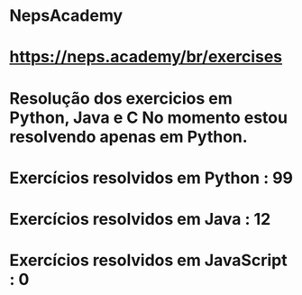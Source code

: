 # NepsAcademy
# https://neps.academy/br/exercises 
# Resolução dos exercicios em Python, Java e C No momento estou resolvendo apenas em Python.
# Exercícios resolvidos em Python : 99
# Exercícios resolvidos em Java : 12
# Exercícios resolvidos em JavaScript : 0
